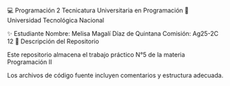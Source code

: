 💻 Programación 2
Tecnicatura Universitaria en Programación
📍 Universidad Tecnológica Nacional

✨ Estudiante
Nombre: Melisa Magalí Díaz de Quintana
Comisión: Ag25-2C 12
📂 Descripción del Repositorio

Este repositorio almacena el trabajo práctico N°5 de la materia Programación II

Los archivos de código fuente incluyen comentarios y estructura adecuada.

